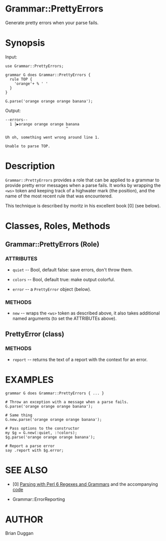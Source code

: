 # Grammar::PrettyErrors

Generate pretty errors when your parse fails.

# Synopsis

Input:

```perl6
use Grammar::PrettyErrors;

grammar G does Grammar::PrettyErrors {
  rule TOP {
    'orange'+ % ' '
  }
}

G.parse('orange orange orange banana');
```

Output:

```
--errors--
  1 │▶orange orange orange banana
                           ^

Uh oh, something went wrong around line 1.

Unable to parse TOP.
```

# Description

`Grammar::PrettyErrors` provides a role that can
be applied to a grammar to provide pretty error
messages when a parse fails.  It works by wrapping
the `<ws>` token and keeping track of a highwater
mark (the position), and the name of the most
recent rule that was encountered.

This technique is described by moritz in his
excellent book [0] (see below).

# Classes, Roles, Methods

## Grammar::PrettyErrors (Role)

### ATTRIBUTES

* `quiet` -- Bool, default false: save errors, don't throw them.

* `colors` -- Bool, default true: make output colorful.

* `error` -- a `PrettyError` object (below).

### METHODS

* `new` -- wraps the `<ws>` token as described above, it also takes
  additional named arguments (to set the ATTRIBUTEs above).

## PrettyError (class)

### METHODS

* `report` -- returns the text of a report with the context for an error.

# EXAMPLES

```
grammar G does Grammar::PrettyErrors { ... }

# Throw an exception with a message when a parse fails.
G.parse('orange orange orange banana');

# Same thing
G.new.parse('orange orange orange banana');

# Pass options to the constructor
my $g = G.new(:quiet, :!colors);
$g.parse('orange orange orange banana');

# Report a parse error
say .report with $g.error;
```

# SEE ALSO

* [0] [Parsing with Perl 6 Regexes and Grammars](https://www.apress.com/us/book/9781484232279) and the accompanying [code](https://github.com/Apress/perl-6-regexes-and-grammars/blob/master/chapter-11-error-reporting/03-high-water-mark.p6)

* Grammar::ErrorReporting

# AUTHOR

Brian Duggan
